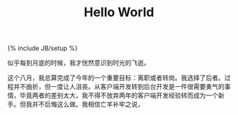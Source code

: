 ﻿---
layout: post
title: Hello World
description: 这样
category: 呵呵
tags: 
- 世界
---
{% include JB/setup %}

似乎每到月底的时候，我才恍然意识到时光的飞逝。

这个八月，我总算完成了今年的一个重要目标：离职或者转岗。我选择了后者。过程并不曲折，但一度让人沮丧。从客户端开发转到后台开发是一件很需要勇气的事情，毕竟两者的差别太大，我不得不放弃两年的客户端开发经验转而成为一个新手。但我并不后悔这么做。我相信亡羊补牢之说，